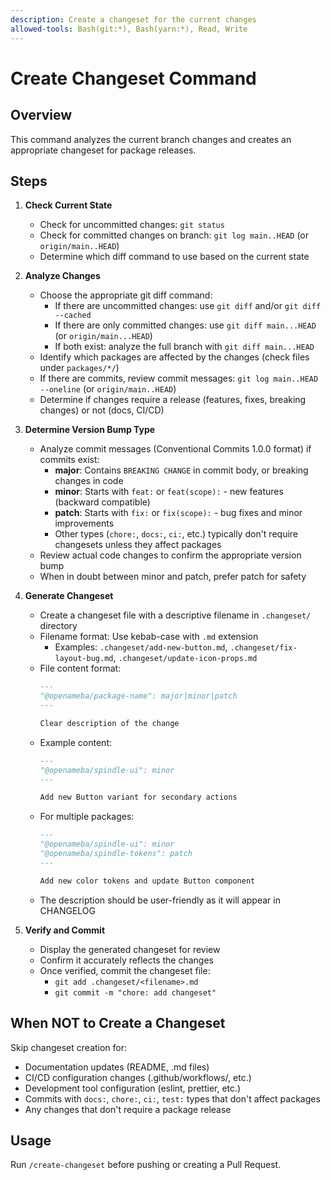 ```yaml
---
description: Create a changeset for the current changes
allowed-tools: Bash(git:*), Bash(yarn:*), Read, Write
---
```


# Create Changeset Command

## Overview

This command analyzes the current branch changes and creates an appropriate changeset for package releases.

## Steps

1. **Check Current State**
   - Check for uncommitted changes: `git status`
   - Check for committed changes on branch: `git log main..HEAD` (or `origin/main..HEAD`)
   - Determine which diff command to use based on the current state

2. **Analyze Changes**
   - Choose the appropriate git diff command:
     - If there are uncommitted changes: use `git diff` and/or `git diff --cached`
     - If there are only committed changes: use `git diff main...HEAD` (or `origin/main...HEAD`)
     - If both exist: analyze the full branch with `git diff main...HEAD`
   - Identify which packages are affected by the changes (check files under `packages/*/`)
   - If there are commits, review commit messages: `git log main..HEAD --oneline` (or `origin/main..HEAD`)
   - Determine if changes require a release (features, fixes, breaking changes) or not (docs, CI/CD)

3. **Determine Version Bump Type**
   - Analyze commit messages (Conventional Commits 1.0.0 format) if commits exist:
     - **major**: Contains `BREAKING CHANGE` in commit body, or breaking changes in code
     - **minor**: Starts with `feat:` or `feat(scope):` - new features (backward compatible)
     - **patch**: Starts with `fix:` or `fix(scope):` - bug fixes and minor improvements
     - Other types (`chore:`, `docs:`, `ci:`, etc.) typically don't require changesets unless they affect packages
   - Review actual code changes to confirm the appropriate version bump
   - When in doubt between minor and patch, prefer patch for safety

4. **Generate Changeset**
   - Create a changeset file with a descriptive filename in `.changeset/` directory
   - Filename format: Use kebab-case with `.md` extension
     - Examples: `.changeset/add-new-button.md`, `.changeset/fix-layout-bug.md`, `.changeset/update-icon-props.md`
   - File content format:
     ```markdown
     ---
     "@openameba/package-name": major|minor|patch
     ---

     Clear description of the change
     ```
   - Example content:
     ```markdown
     ---
     "@openameba/spindle-ui": minor
     ---

     Add new Button variant for secondary actions
     ```
   - For multiple packages:
     ```markdown
     ---
     "@openameba/spindle-ui": minor
     "@openameba/spindle-tokens": patch
     ---

     Add new color tokens and update Button component
     ```
   - The description should be user-friendly as it will appear in CHANGELOG

5. **Verify and Commit**
   - Display the generated changeset for review
   - Confirm it accurately reflects the changes
   - Once verified, commit the changeset file:
     - `git add .changeset/<filename>.md`
     - `git commit -m "chore: add changeset"`

## When NOT to Create a Changeset

Skip changeset creation for:
- Documentation updates (README, .md files)
- CI/CD configuration changes (.github/workflows/, etc.)
- Development tool configuration (eslint, prettier, etc.)
- Commits with `docs:`, `chore:`, `ci:`, `test:` types that don't affect packages
- Any changes that don't require a package release

## Usage

Run `/create-changeset` before pushing or creating a Pull Request.
